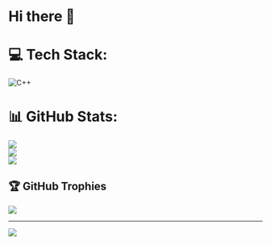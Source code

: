 # Hi there 👋

# 💻 Tech Stack:
![C++](https://img.shields.io/badge/c++-%2300599C.svg?style=for-the-badge&logo=c%2B%2B&logoColor=white)
# 📊 GitHub Stats:
![](https://github-readme-stats.vercel.app/api?username=Lukasz1x&theme=nightowl&hide_border=true&include_all_commits=false&count_private=false)<br/>
![](https://github-readme-streak-stats.herokuapp.com/?user=Lukasz1x&theme=nightowl&hide_border=true)<br/>
![](https://github-readme-stats.vercel.app/api/top-langs/?username=Lukasz1x&theme=nightowl&hide_border=true&include_all_commits=false&count_private=false&layout=compact)

## 🏆 GitHub Trophies
![](https://github-profile-trophy.vercel.app/?username=Lukasz1x&theme=radical&no-frame=false&no-bg=true&margin-w=4)

---
[![](https://visitcount.itsvg.in/api?id=Lukasz1x&icon=0&color=0)](https://visitcount.itsvg.in)
